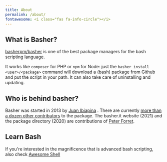 ```yaml
---
title: About
permalink: /about/
fontawesome: <i class="fas fa-info-circle"></i>
---
```


## What is Basher?

[basherpm/basher](https://github.com/basherpm/basher) is one of the best package managers for the bash scripting language.

It works like `composer` for PHP or `npm` for Node: just the `basher install <user>/<package>` command will download a (bash) package from Github and put the script in your path. It can also take care of uninstalling and updating.

## Who is behind basher?

Basher was started in 2013 by [Juan Ibiapina](https://github.com/juanibiapina) . There are currently [more than a dozen other contributors](https://github.com/basherpm/basher/graphs/contributors) to the package. The basher.it website (2021) and the package directory (2020) are contributions of [Peter Forret](https://github.com/pforret).


## Learn Bash

If you're interested in the magnificence that is advanced bash scripting, also check [Awesome Shell](https://github.com/alebcay/awesome-shell)